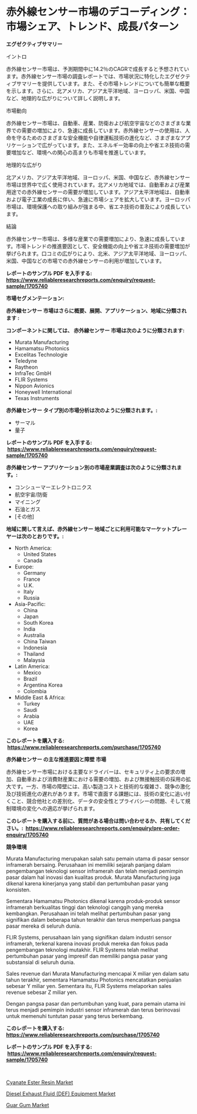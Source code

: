<p><h1>赤外線センサー市場のデコーディング：市場シェア、トレンド、成長パターン</h1></p><p><strong>エグゼクティブサマリー</strong></p>
<p><p>イントロ</p><p>赤外線センサー市場は、予測期間中に14.2％のCAGRで成長すると予想されています。赤外線センサー市場の調査レポートでは、市場状況に特化したエグゼクティブサマリーを提供しています。また、その市場トレンドについても簡単な概要を示します。さらに、北アメリカ、アジア太平洋地域、ヨーロッパ、米国、中国など、地理的な広がりについて詳しく説明します。</p><p>市場動向</p><p>赤外線センサー市場は、自動車、産業、防衛および航空宇宙などのさまざまな業界での需要の増加により、急速に成長しています。赤外線センサーの使用は、人命を守るためのさまざまな安全機能や自律運転技術の進化など、さまざまなアプリケーションで広がっています。また、エネルギー効率の向上や省エネ技術の需要増加など、環境への関心の高まりも市場を推進しています。</p><p>地理的な広がり</p><p>北アメリカ、アジア太平洋地域、ヨーロッパ、米国、中国など、赤外線センサー市場は世界中で広く使用されています。北アメリカ地域では、自動車および産業用途での赤外線センサーの需要が増加しています。アジア太平洋地域は、自動車および電子工業の成長に伴い、急速に市場シェアを拡大しています。ヨーロッパ市場は、環境保護への取り組みが強まる中、省エネ技術の普及により成長しています。</p><p>結論</p><p>赤外線センサー市場は、多様な産業での需要増加により、急速に成長しています。市場トレンドの推進要因として、安全機能の向上や省エネ技術の需要増加が挙げられます。口コミの広がりにより、北米、アジア太平洋地域、ヨーロッパ、米国、中国などの市場での赤外線センサーの利用が増加しています。</p></p>
<p><strong>レポートのサンプル PDF を入手する: <a href="https://www.reliableresearchreports.com/enquiry/request-sample/1705740">https://www.reliableresearchreports.com/enquiry/request-sample/1705740</a></strong></p>
<p><strong>市場セグメンテーション:</strong></p>
<p><strong> 赤外線センサー 市場はさらに概要、展開、アプリケーション、地域に分類されます :</strong></p>
<p><strong>コンポーネントに関しては、 赤外線センサー 市場は次のように分類されます: &nbsp;</strong></p>
<p><ul><li>Murata Manufacturing</li><li>Hamamatsu Photonics</li><li>Excelitas Technologie</li><li>Teledyne</li><li>Raytheon</li><li>InfraTec GmbH</li><li>FLIR Systems</li><li>Nippon Avionics</li><li>Honeywell International</li><li>Texas Instruments</li></ul></p>
<p><strong> 赤外線センサー タイプ別の市場分析は次のように分類されます。:</strong></p>
<p><ul><li>サーマル</li><li>量子</li></ul></p>
<p><strong>レポートのサンプル PDF を入手する: &nbsp;<a href="https://www.reliableresearchreports.com/enquiry/request-sample/1705740">https://www.reliableresearchreports.com/enquiry/request-sample/1705740</a></strong></p>
<p><strong> 赤外線センサー アプリケーション別の市場産業調査は次のように分類されます。:</strong></p>
<p><ul><li>コンシューマーエレクトロニクス</li><li>航空宇宙/防衛</li><li>マイニング</li><li>石油とガス</li><li>[その他]</li></ul></p>
<p><strong>地域に関して言えば、赤外線センサー 地域ごとに利用可能なマーケットプレーヤーは次のとおりです。:</strong></p>
<p><ul>
    <li>
        North America:
        <ul>
            <li>United States</li>
            <li>Canada</li>
        </ul>
    </li>
    <li>
        Europe:
        <ul>
            <li>Germany</li>
            <li>France</li>
            <li>U.K.</li>
            <li>Italy</li>
            <li>Russia</li>
        </ul>
    </li>
    <li>
        Asia-Pacific:
        <ul>
            <li>China</li>
            <li>Japan</li>
            <li>South Korea</li>
            <li>India</li>
            <li>Australia</li>
            <li>China Taiwan</li>
            <li>Indonesia</li>
            <li>Thailand</li>
            <li>Malaysia</li>
        </ul>
    </li>
    <li>
        Latin America:
        <ul>
            <li>Mexico</li>
            <li>Brazil</li>
            <li>Argentina Korea</li>
            <li>Colombia</li>
        </ul>
    </li>
    <li>
        Middle East & Africa:
        <ul>
            <li>Turkey</li>
            <li>Saudi</li>
            <li>Arabia</li>
            <li>UAE</li>
            <li>Korea</li>
        </ul>
    </li>
    </ul></p>
<p><strong>このレポートを購入する: &nbsp;<a href="https://www.reliableresearchreports.com/purchase/1705740">https://www.reliableresearchreports.com/purchase/1705740</a></strong></p>
<p><strong>赤外線センサー の主な推進要因と障壁 市場</strong></p>
<p><p>赤外線センサー市場における主要なドライバーは、セキュリティ上の要求の増加、自動車および消費財産業における需要の増加、および無接触技術の採用の拡大です。一方、市場の障壁には、高い製造コストと技術的な複雑さ、競争の激化及び技術進化の遅れがあります。市場で直面する課題には、技術の変化に追い付くこと、競合他社との差別化、データの安全性とプライバシーの問題、そして規制環境の変化への適応が挙げられます。</p></p>
<p><strong>このレポートを購入する前に、質問がある場合は問い合わせるか、共有してください。:&nbsp; <a href="https://www.reliableresearchreports.com/enquiry/pre-order-enquiry/1705740">https://www.reliableresearchreports.com/enquiry/pre-order-enquiry/1705740</a></strong></p>
<p><strong>競争環境</strong></p>
<p><p>Murata Manufacturing merupakan salah satu pemain utama di pasar sensor inframerah bersaing. Perusahaan ini memiliki sejarah panjang dalam pengembangan teknologi sensor inframerah dan telah menjadi pemimpin pasar dalam hal inovasi dan kualitas produk. Murata Manufacturing juga dikenal karena kinerjanya yang stabil dan pertumbuhan pasar yang konsisten.</p><p>Sementara Hamamatsu Photonics dikenal karena produk-produk sensor inframerah berkualitas tinggi dan teknologi canggih yang mereka kembangkan. Perusahaan ini telah melihat pertumbuhan pasar yang signifikan dalam beberapa tahun terakhir dan terus memperluas pangsa pasar mereka di seluruh dunia.</p><p>FLIR Systems, perusahaan lain yang signifikan dalam industri sensor inframerah, terkenal karena inovasi produk mereka dan fokus pada pengembangan teknologi mutakhir. FLIR Systems telah melihat pertumbuhan pasar yang impresif dan memiliki pangsa pasar yang substansial di seluruh dunia.</p><p>Sales revenue dari Murata Manufacturing mencapai X miliar yen dalam satu tahun terakhir, sementara Hamamatsu Photonics mencatatkan penjualan sebesar Y miliar yen. Sementara itu, FLIR Systems melaporkan sales revenue sebesar Z miliar yen.</p><p>Dengan pangsa pasar dan pertumbuhan yang kuat, para pemain utama ini terus menjadi pemimpin industri sensor inframerah dan terus berinovasi untuk memenuhi tuntutan pasar yang terus berkembang.</p></p>
<p><strong>このレポートを購入する: &nbsp; <a href="https://www.reliableresearchreports.com/purchase/1705740">https://www.reliableresearchreports.com/purchase/1705740</a></strong></p>
<p><strong>レポートのサンプル PDF を入手する: &nbsp;<a href="https://www.reliableresearchreports.com/enquiry/request-sample/1705740">https://www.reliableresearchreports.com/enquiry/request-sample/1705740</a></strong><strong></strong></p>
<p>&nbsp;</p>
<p><p><a href="https://github.com/Sinjinluong3e0awx2m195k76/Market-Research-Report-List-1/blob/main/cyanate-ester-resin-market.md">Cyanate Ester Resin Market</a></p><p><a href="https://simplistic-meeting-7ee.notion.site/Diesel-Exhaust-Fluid-DEF-Equipment-Market-Research-Report-Unlocks-Analysis-on-the-Market-Financial-9efce2563ed04c91adde91d3bdd5c348">Diesel Exhaust Fluid (DEF) Equipment Market</a></p><p><a href="https://github.com/shotows/Market-Research-Report-List-1/blob/main/guar-gum-market.md">Guar Gum Market</a></p></p>